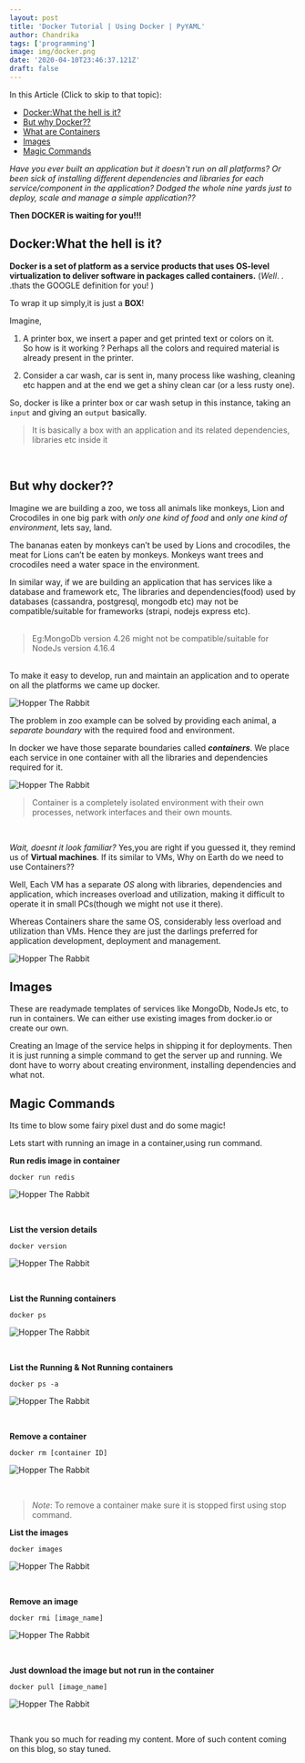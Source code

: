 ```yaml
---
layout: post
title: 'Docker Tutorial | Using Docker | PyYAML'
author: Chandrika
tags: ['programming']
image: img/docker.png
date: '2020-04-10T23:46:37.121Z'
draft: false
---
```


In this Article (Click to skip to that topic):

- [Docker:What the hell is it?](#what-is-yaml)
- [But why Docker??](#why-yaml)
- [What are Containers](#how-it-works)
- [Images](#pros)
- [Magic Commands](#json)

_Have you ever built an application but it doesn't run on all platforms? Or been sick of installing different dependencies and libraries for each service/component in the application? Dodged the whole nine yards just to deploy, scale and manage a simple application??_

**Then DOCKER is waiting for you!!!**

**<h2 id='what-is-yaml'> Docker:What the hell is it? </h3>**

**Docker is a set of platform as a service products that uses OS-level virtualization to deliver software in packages called containers.** (_Well_. . .thats the GOOGLE definition for you! )

To wrap it up simply,it is just a **BOX**!

Imagine,

1. A printer box, we insert a paper and get printed text or colors on it.  
   So how is it working ? Perhaps all the colors and required material is already present in the printer.

2. Consider a car wash, car is sent in, many process like washing, cleaning etc happen and at the end we get a shiny clean car (or a less rusty one).

So, docker is like a printer box or car wash setup in this instance, taking an `input` and giving an `output` basically.
<br/>

> It is basically a box with an application and its related dependencies, libraries etc inside it

<br/>

## **But why docker??**

Imagine we are building a zoo, we toss all animals like monkeys, Lion and Crocodiles in one big park with _only one kind of food_ and _only one kind of environment_, lets say, land.

The bananas eaten by monkeys can’t be used by Lions and crocodiles, the meat for Lions can’t be eaten by monkeys. Monkeys want trees and crocodiles need a water space in the environment.

In similar way, if we are building an application that has services like a database and framework etc, The libraries and dependencies(food) used by databases (cassandra, postgresql, mongodb etc) may not be compatible/suitable for frameworks (strapi, nodejs express etc).  
<br/>

> Eg:MongoDb version 4.26 might not be compatible/suitable for NodeJs version 4.16.4

<br/> 
To make it easy to develop, run and maintain an application and to operate on all the platforms we came up docker.

![Hopper The Rabbit](./img/docker-1.jpg)

The problem in zoo example can be solved by providing each animal, a _separate boundary_ with the required food and environment.

In docker we have those separate boundaries called **_containers_**. We place each service in one container with all the libraries and dependencies required for it.

![Hopper The Rabbit](./img/docker-2.jpg)

> Container is a completely isolated environment with their own processes, network interfaces and their own mounts.

<br/>

_Wait, doesnt it look familiar?_ Yes,you are right if you guessed it, they remind us of **Virtual machines**. If its similar to VMs, Why on Earth do we need to use Containers??

Well, Each VM has a separate _OS_ along with libraries, dependencies and application, which increases overload and utilization, making it difficult to operate it in small PCs(though we might not use it there).

Whereas Containers share the same OS, considerably less overload and utilization than VMs. Hence they are just the darlings preferred for application development, deployment and management.

![Hopper The Rabbit](./img/docker-3.png)

## **Images**

These are readymade templates of services like MongoDb, NodeJs etc, to run in containers. We can either use existing images from docker.io or create our own.

Creating an Image of the service helps in shipping it for deployments. Then it is just running a simple command to get the server up and running. We dont have to worry about creating environment, installing dependencies and what not.

## **Magic Commands**

Its time to blow some fairy pixel dust and do some magic!

Lets start with running an image in a container,using run command.

**Run redis image in container**

    docker run redis

![Hopper The Rabbit](./img/docker-3.jpg)

<br/>

**List the version details**

    docker version

![Hopper The Rabbit](./img/docker-4.jpg)

<br/>

**List the Running containers**

    docker ps

![Hopper The Rabbit](./img/docker-5.jpg)

<br/>

**List the Running & Not Running containers**

    docker ps -a

![Hopper The Rabbit](./img/docker-6.jpg)

<br/>

**Remove a container**

    docker rm [container ID]

![Hopper The Rabbit](./img/docker-7.jpg)

<br/>

> _Note_: To remove a container make sure it is stopped first using stop command.

**List the images**

    docker images

![Hopper The Rabbit](./img/docker-8.jpg)

<br/>

**Remove an image**

    docker rmi [image_name]

![Hopper The Rabbit](./img/docker-9.jpg)

<br/>

**Just download the image but not run in the container**

    docker pull [image_name]

![Hopper The Rabbit](./img/docker-10.jpg)

<br/>

Thank you so much for reading my content. More of such content coming on this blog, so stay tuned.
